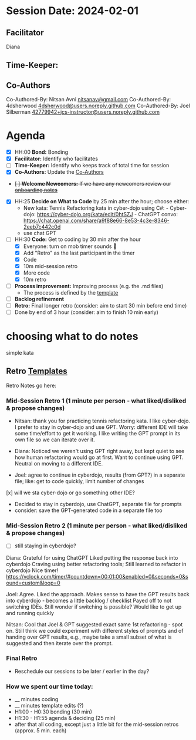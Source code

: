 # Session Date: 2024-02-01

## Facilitator

Diana

## Time-Keeper:

## Co-Authors

Co-Authored-By: Nitsan Avni <nitsanav@gmail.com>
Co-Authored-By: 4dsherwood <4dsherwood@users.noreply.github.com>
Co-Authored-By: Joel Silberman <42779942+jcs-instructor@users.noreply.github.com>

# Agenda

-   [x] HH:00 **Bond:** Bonding
-   [x] **Facilitator:** Identify who facilitates
-   [ ] **Time-Keeper:** Identify who keeps track of total time for session
-   [x] **Co-Authors:** Update the [Co-Authors](#co-authors)
-   ~~[ ] **Welcome Newcomers:** If we have any newcomers review our [onboarding notes](../docs/onboarding-notes.md)~~
-   [x] HH:25 **Decide on What to Code** by 25 min after the hour; choose either:
    -   New kata: Tennis Refactoring kata in cyber-dojo using C#: - Cyber-dojo: https://cyber-dojo.org/kata/edit/0htSZJ - ChatGPT convo: https://chat.openai.com/share/a9f88e66-8e53-4c3e-8346-2eeb7c442c0d
    -   use chat GPT
-   [ ] HH:30 **Code:** Get to coding by 30 min after the hour
    -   [x] Everyone: turn on mob timer sounds 📣
    -   [x] Add "Retro" as the last participant in the timer
    -   [x] Code
    -   [x] 10m mid-session retro
    -   [x] More code
    -   [x] 10m retro
-   [ ] **Process improvement:** Improving process (e.g. the .md files)
    -   The process is defined by the [template](./session-notes-YYYY-MM-DD.md)
-   [ ] **Backlog refinement**
-   [ ] **Retro:** Final longer retro (consider: aim to start 30 min before end time)
-   [ ] Done by end of 3 hour (consider: aim to finish 10 min early)

# choosing what to do notes

simple kata

## Retro [Templates](../docs/retro-templates.md)

Retro Notes go here:

### Mid-Session Retro 1 (1 minute per person - what liked/disliked & propose changes)

-   Nitsan: thank you for practicing tennis refactoring kata. I like cyber-dojo. I prefer to stay in cyber-dojo and use GPT. Worry: different IDE will take some time/effort to get it working. I like writing the GPT prompt in its own file so we can iterate over it.

-   Diana: Noticed we weren't using GPT right away, but kept quiet to see how human refactoring would go at first. Want to continue using GPT. Neutral on moving to a different IDE.

-   Joel: agree to continue in cyberdojo, results (from GPT?) in a separate file; like: get to code quickly, limit number of changes

[x] will we sta cyber-dojo or go something other IDE?

-   Decided to stay in cyberdojo, use ChatGPT, separate file for prompts
-   consider: save the GPT-generated code in a separate file too

### Mid-Session Retro 2 (1 minute per person - what liked/disliked & propose changes)

-   [ ] still staying in cyberdojo?

Diana: Grateful for using ChatGPT
Liked putting the response back into cyberdojo
Craving using better refactoring tools; Still learned to refactor in cyberdojo
Nice timer!
https://vclock.com/timer/#countdown=00:01:00&enabled=0&seconds=0&sound=custom&loop=0

Joel: Agree. Liked the approach.
Makes sense to have the GPT results back into cyberdojo - becomes a little backlog / checklist
Payed off to not switching IDEs.
Still wonder if switching is possible? Would like to get up and running quickly

Nitsan: Cool that Joel & GPT suggested exact same 1st refactoring - spot on.
Still think we could experiment with different styles of prompts and of handing over GPT results, e.g., maybe take a small subset of what is suggested and then iterate over the prompt.

### Final Retro

-   Reschedule our sessions to be later / earlier in the day?

### How we spent our time today:

-   \_\_ minutes coding
-   \_\_ minutes template edits (?)
-   H1:00 - H0:30 bonding (30 min)
-   H1:30 - H1:55 agenda & deciding (25 min)
-   after that all coding, except just a little bit for the mid-session retros (approx. 5 min. each)
